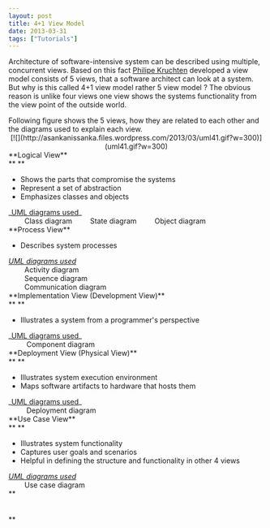 ```yaml
---
layout: post
title: 4+1 View Model
date: 2013-03-31
tags: ["Tutorials"]
---
```


Architecture of software-intensive system can be described using multiple, concurrent views. Based on this fact [Philipe Kruchten](http://en.wikipedia.org/wiki/Philippe_Kruchten) developed a view model consists of 5 views, that a software architect can look at a system. But why is this called 4+1 view model rather 5 view model ? The obvious reason is unlike four views one view shows the systems functionality from the view point of the outside world.  
<div>  
</div><div>Following figure shows the 5 views, how they are related to each other and the diagrams used to explain each view.</div><div>  
</div><div class="separator" style="clear:both;text-align:center;">[![](http://asankanissanka.files.wordpress.com/2013/03/uml41.gif?w=300)](uml41.gif?w=300)</div><div>  
</div><div>**Logical View**</div><div>**  
**</div><div>

*   Shows the parts that&nbsp;compromise&nbsp;the systems
*   Represent a set of abstraction
*   Emphasizes classes and objects</div><div>  
</div><div>_<u>UML diagrams used</u>_</div><div>&nbsp; &nbsp; &nbsp; &nbsp; Class diagram  
&nbsp; &nbsp; &nbsp; &nbsp; State diagram  
&nbsp; &nbsp; &nbsp; &nbsp; Object diagram</div><div>  
</div><div>**Process View**</div><div>  
</div><div>

*   Describes system processes</div><div>_<u>UML diagrams used</u>_</div><div>&nbsp; &nbsp; &nbsp; &nbsp; Activity diagram</div><div>&nbsp; &nbsp; &nbsp; &nbsp; Sequence diagram</div><div>&nbsp; &nbsp; &nbsp; &nbsp; Communication diagram</div><div>  
</div><div>**Implementation View (Development&nbsp;View)**</div><div>**  
**</div><div>

*   Illustrates a system from a programmer's perspective</div><div>  
</div><div>_<u>UML diagrams used</u>_</div><div>&nbsp; &nbsp; &nbsp; &nbsp; &nbsp;Component diagram</div><div>  
</div><div>**Deployment View (Physical View)**</div><div>**  
**</div><div>

*   Illustrates system execution environment
*   Maps software artifacts to hardware that hosts them</div><div>  
</div><div>_<u>UML diagrams used</u>_</div><div>&nbsp; &nbsp; &nbsp; &nbsp; &nbsp;Deployment diagram</div><div>  
</div><div>**Use Case View**</div><div>**  
**</div><div>

*   Illustrates system functionality
*   Captures user goals and scenarios
*   Helpful in defining the structure and functionality in other 4 views</div><div>_<u>UML diagrams used</u>_</div><div>&nbsp; &nbsp; &nbsp; &nbsp; Use case diagram</div><div>**  
**</div><div></div><div>**  
**</div><div>**  
**</div><div>  
</div><div>  
</div>